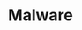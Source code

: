 ---
title: Malware
image: malware.png

# Badge style
style:
    background: "#2a9d8f"
    color: "#E31A49"
---